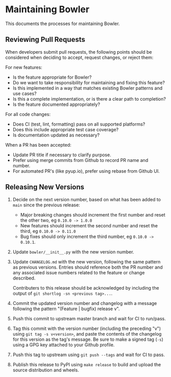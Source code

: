 # Maintaining Bowler

This documents the processes for maintaining Bowler.

## Reviewing Pull Requests

When developers submit pull requests, the following points should be considered
when deciding to accept, request changes, or reject them:

For new features:

* Is the feature appropriate for Bowler?
* Do we want to take responsibility for maintaining and fixing this feature?
* Is this implemented in a way that matches existing Bowler patterns and use cases?
* Is this a complete implementation, or is there a clear path to completion?
* Is the feature documented appropriately?

For all code changes:

* Does CI (test, lint, formatting) pass on all supported platforms?
* Does this include appropriate test case coverage?
* Is documentation updated as necessary?

When a PR has been accepted:

* Update PR title if necessary to clarify purpose.
* Prefer using merge commits from Github to record PR name and number.
* For automated PR's (like pyup.io), prefer using rebase from Github UI.

## Releasing New Versions

1. Decide on the next version number, based on what has been added to `main`
   since the previous release:

   * Major breaking changes should increment the first number and reset the other
     two, eg `0.10.0 -> 1.0.0`
   * New features should increment the second number and reset the third,
     eg `0.10.0 -> 0.11.0`
   * Bug fixes should only increment the third number, eg `0.10.0 -> 0.10.1`.

2. Update `bowler/__init__.py` with the new version number.

3. Update `CHANGELOG.md` with the new version, following the same pattern as
   previous versions.  Entries should reference both the PR number and any
   associated issue numbers related to the feature or change described.

   Contributers to this release should be acknowledged by including the output
   of `git shortlog -sn <previous tag>...`.

4. Commit the updated version number and changelog with a message following
   the pattern "(Feature | bugfix) release v<version>".

5. Push this commit to upstream master branch and wait for CI to run/pass.

6. Tag this commit with the version number (including the preceding "v")
   using `git tag -s v<version>`, and paste the contents of the changelog
   for this version as the tag's message.  Be sure to make a signed tag (`-s`)
   using a GPG key attached to your Github profile.

7. Push this tag to upstream using `git push --tags` and wait for CI to pass.

8. Publish this release to PyPI using `make release` to build and upload
   the source distribution and wheels.

